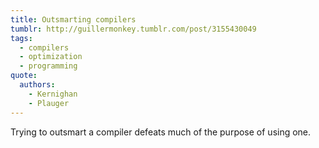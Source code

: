 ```yaml
---
title: Outsmarting compilers
tumblr: http://guillermonkey.tumblr.com/post/3155430049
tags:
  - compilers
  - optimization
  - programming
quote:
  authors:
    - Kernighan
    - Plauger
---
```


Trying to outsmart a compiler defeats much of the purpose of using one.
